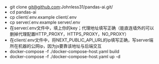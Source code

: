 - git clone git@github.com:Johnless31/pandas-ai.git/
- cd pandas-ai
- cp client/.env.example client/.env
- cp server/.env.example server/.env
- 在server/.env文件中，填上你的key；代理地址填写正确（能直连墙外的可以删掉代理配置HTTP_PROXY，HTTPS_PROXY，NO_PROXY）
- 在client/.env文件中，将NEXT_PUBLIC_API_URL的ip填写正确，写server端所在机器的公网ip，因为js要靠该地址与后端交互
- docker-compose -f ./docker-compose-host.yaml build
- docker-compose -f ./docker-compose-host.yaml up -d